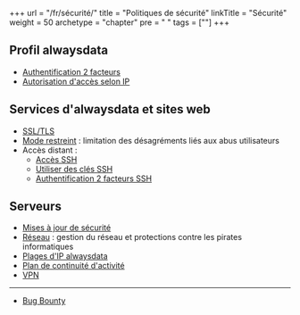 +++
url = "/fr/sécurité/"
title = "Politiques de sécurité"
linkTitle = "Sécurité"
weight = 50
archetype = "chapter"
pre = "<i class='fas fa-fw fa-shield-alt'></i> "
tags = [""]
+++

## Profil alwaysdata

- [Authentification 2 facteurs](two-factor-authentication)
- [Autorisation d'accès selon IP](ip-access-authorization)

## Services d'alwaysdata et sites web

- [SSL/TLS](ssl-tls)
- [Mode restreint](restricted-mode) : limitation des désagréments liés aux abus utilisateurs
- Accès distant :
    - [Accès SSH](remote-access/ssh)
    - [Utiliser des clés SSH](remote-access/ssh/use-keys)
    - [Authentification 2 facteurs SSH](remote-access/ssh/ssh-two-factor-authentication)

## Serveurs

- [Mises à jour de sécurité](security/security-upgrades)
- [Réseau](network) : gestion du réseau et protections contre les pirates informatiques
- [Plages d'IP alwaysdata](ip-ranges)
- [Plan de continuité d'activité](drp)
- [VPN](./vpn)

---
- [Bug Bounty](security/bug-bounty)
